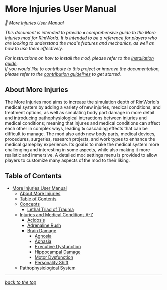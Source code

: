 # More Injuries User Manual

<!-- @generate_breadcrumb_trail {"template": "_:file_folder: {0}_", "connector": " :arrow_right: "} -->
_:file_folder: [More Injuries User Manual](/docs/content/README.md)_
<!-- @end_generated_block -->

_This document is intended to provide a comprehensive guide to the More Injuries mod for RimWorld. It is intended to be a reference for players who are looking to understand the mod's features and mechanics, as well as how to use them effectively._

_For instructions on how to install the mod, please refer to the [installation guide](https://github.com/frederik-hoeft/rimworld-more-injuries/blob/main/INSTALL.md)._  
_If you would like to contribute to this project or improve the documentation, please refer to the [contribution guidelines](https://github.com/frederik-hoeft/rimworld-more-injuries/blob/main/CONTRIBUTING.md) to get started._

## About More Injuries

The More Injuries mod aims to increase the simulation depth of RimWorld's medical system by adding a variety of new injuries, medical conditions, and treatment options, as well as simulating body part damage in more detail and introducing pathophysiological interactions between injuries and medical conditions; meaning that injuries and medical conditions can affect each other in complex ways, leading to cascading effects that can be difficult to manage. The mod also adds new body parts, medical devices, procedures, surgeries, research projects, and work types to enhance the medical gameplay experience.
Its goal is to make the medical system more challenging and interesting in some aspects, while also making it more realistic and immersive. A detailed mod settings menu is provided to allow players to customize many aspects of the mod to their liking.

## Table of Contents

<!-- @generate_toc {"source": ".", "indent": 2} -->
- [More Injuries User Manual](/docs/content/README.md#more-injuries-user-manual)
  - [About More Injuries](/docs/content/README.md#about-more-injuries)
  - [Table of Contents](/docs/content/README.md#table-of-contents)
  - [Concepts](/docs/content/concepts.md#concepts)
    - [Lethal Triad of Trauma](/docs/content/concepts.md#lethal-triad-of-trauma)
  - [Injuries and Medical Conditions A-Z](/docs/content/injuries-and-medical-conditions-a-z/README.md#injuries-and-medical-conditions-a-z)
    - [Acidosis](/docs/content/injuries-and-medical-conditions-a-z/acidosis.md#acidosis)
    - [Adrenaline Rush](/docs/content/injuries-and-medical-conditions-a-z/adrenaline-rush.md#adrenaline-rush)
    - [Brain Damage](/docs/content/injuries-and-medical-conditions-a-z/brain-damage.md#brain-damage)
      - [Agnosia](/docs/content/injuries-and-medical-conditions-a-z/brain-damage.md#agnosia)
      - [Aphasia](/docs/content/injuries-and-medical-conditions-a-z/brain-damage.md#aphasia)
      - [Executive Dysfunction](/docs/content/injuries-and-medical-conditions-a-z/brain-damage.md#executive-dysfunction)
      - [Hippocampal Damage](/docs/content/injuries-and-medical-conditions-a-z/brain-damage.md#hippocampal-damage)
      - [Motor Dysfunction](/docs/content/injuries-and-medical-conditions-a-z/brain-damage.md#motor-dysfunction)
      - [Personality Shift](/docs/content/injuries-and-medical-conditions-a-z/brain-damage.md#personality-shift)
  - [Pathophysiological System](/docs/content/pathophysiological-system.md#pathophysiological-system)
<!-- @end_generated_block -->

<!-- @generate_link_to_top {"template": "---\n_[back to the top]({1})_"} -->
---
_[back to the top](#more-injuries-user-manual)_
<!-- @end_generated_block -->

